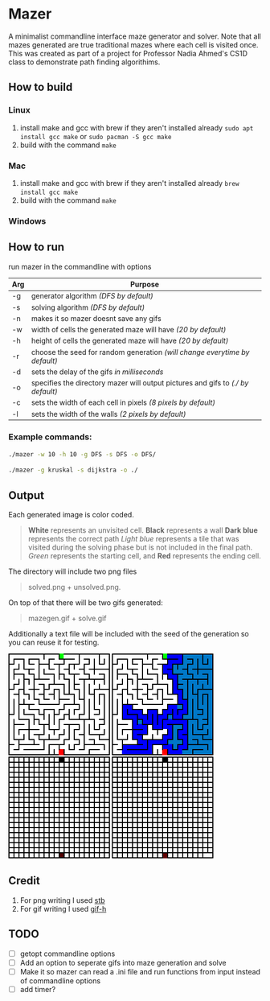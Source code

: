 # Mazer
A minimalist commandline interface maze generator and solver. Note that all mazes generated are true traditional mazes where each cell is visited once. This was created as part of a project for Professor Nadia Ahmed's CS1D class to demonstrate path finding algorithims.

## How to build
### Linux
1. install make and gcc with brew if they aren't installed already ```sudo apt install gcc make``` or ```sudo pacman -S gcc make```
2. build with the command ```make```
### Mac
1. install make and gcc with brew if they aren't installed already ```brew install gcc make```
2. build with the command ```make```
### Windows

## How to run
run mazer in the commandline with options

Arg | Purpose
--- | -------------
-g | generator algorithm *(DFS by default)*
-s | solving algorithm *(DFS by default)* 
-n | makes it so mazer doesnt save any gifs
-w | width of cells the generated maze will have *(20 by default)*
-h | height of cells the generated maze will have *(20 by default)*
-r | choose the seed for random generation *(will change everytime by default)*
-d | sets the delay of the gifs *in milliseconds*
-o | specifies the directory mazer will output pictures and gifs to *(./ by default)*
-c | sets the width of each cell in pixels *(8 pixels by default)*
-l | sets the width of the walls *(2 pixels by default)*

### Example commands:
```bash
./mazer -w 10 -h 10 -g DFS -s DFS -o DFS/
```
```bash
./mazer -g kruskal -s dijkstra -o ./
```

## Output
Each generated image is color coded.

> **White** represents an unvisited cell.
> **Black** represents a wall
> **Dark blue** represents the correct path
> *Light blue* represents a tile that was visited during the solving phase
>   but is not included in the final path.
> *Green* represents the starting cell, and **Red** represents the ending cell.

The directory will include two png files
> solved.png + unsolved.png. 

On top of that there will be two gifs generated: 
>mazegen.gif + solve.gif

Additionally a text file will be included with the seed of the generation so you can reuse it for testing.

![Unsolved](unsolved.png)
![Solved](solved.png)
![Maze Generation Gif](maze-gen.gif)
![Maze Solve Gif](solve.gif)

## Credit
1. For png writing I used [stb](https://github.com/nothings/stb)
2. For gif writing I used [gif-h](https://github.com/charlietangora/gif-h)

## TODO
- [ ] getopt commandline options
- [ ] Add an option to seperate gifs into maze generation and solve
- [ ] Make it so mazer can read a .ini file and run functions from input instead of commandline options
- [ ] add timer?